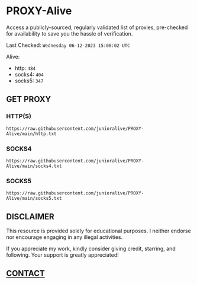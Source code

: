 # PROXY-Alive

Access a publicly-sourced, regularly validated list of proxies, pre-checked for availability to save you the hassle of verification.

Last Checked: `Wednesday 06-12-2023 15:00:02 UTC`

Alive:
- http: `484`
- socks4: `404`
- socks5: `347`

## GET PROXY

### HTTP(S)

```https://raw.githubusercontent.com/junioralive/PROXY-Alive/main/http.txt```

### SOCKS4

```https://raw.githubusercontent.com/junioralive/PROXY-Alive/main/socks4.txt```

### SOCKS5

```https://raw.githubusercontent.com/junioralive/PROXY-Alive/main/socks5.txt```

## DISCLAIMER

This resource is provided solely for educational purposes. I neither endorse nor encourage engaging in any illegal activities.

If you appreciate my work, kindly consider giving credit, starring, and following. Your support is greatly appreciated! 

## [CONTACT](https://t.me/TheJuniorAlive)
